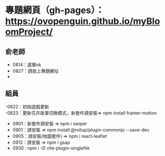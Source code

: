 # 專題網頁（gh-pages）：https://ovopenguin.github.io/myBloomProject/
## 俞老師
- 0814：選單ok
- 0827：請放上專題網址
- 
## 組員
-0822：初始遊戲更新<br/>
-0823：更新花卉故事切換模式，新套件請安裝=> npm install framer-motion

- 0901：新套件請安裝 => npm i swiper
- 0901：請安裝 => npm install @rollup/plugin-commonjs --save-dev
- 0905：請安裝(地圖套件) => npm i react-leaflet
- 0912：請安裝 => npm i gsap
- 0930 : npm i -D vite-plugin-singlefile
